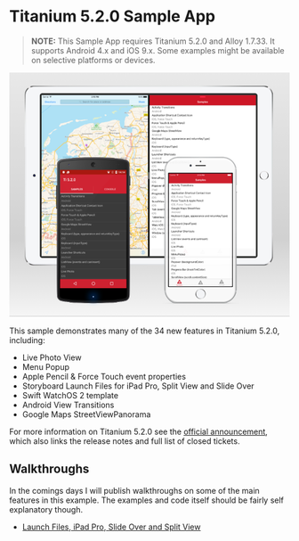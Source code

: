 # Titanium 5.2.0 Sample App

> **NOTE:** This Sample App requires Titanium 5.2.0 and Alloy 1.7.33. It supports Android 4.x and iOS 9.x. Some examples might be available on selective platforms or devices.

![screenshots](docs/assets/screenshots.png)

This sample demonstrates many of the 34 new features in Titanium 5.2.0, including:

* Live Photo View
* Menu Popup
* Apple Pencil & Force Touch event properties
* Storyboard Launch Files for iPad Pro, Split View and Slide Over
* Swift WatchOS 2 template
* Android View Transitions
* Google Maps StreetViewPanorama

For more information on Titanium 5.2.0 see the [official announcement](http://www.appcelerator.com/blog/2016/02/ga-release-of-cli-5-2-titanium-5-2-and-studio-4-5/), which also links the release notes and full list of closed tickets.

## Walkthroughs

In the comings days I will publish walkthroughs on some of the main features in this example. The examples and code itself should be fairly self explanatory though.

* [Launch Files, iPad Pro, Slide Over and Split View](docs/launchfiles.md)

